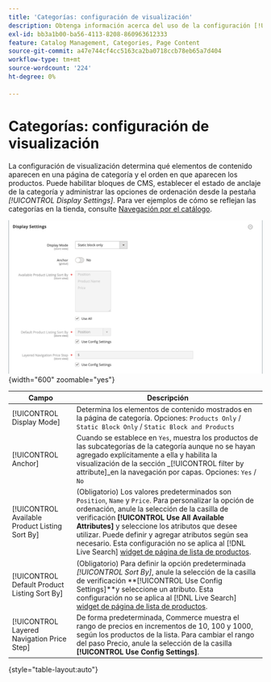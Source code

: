 ```yaml
---
title: 'Categorías: configuración de visualización'
description: Obtenga información acerca del uso de la configuración [!UICONTROL Display] para definir qué elementos de contenido aparecen en una página de categoría y el orden en que aparecen los productos.
exl-id: bb3a1b00-ba56-4113-8208-860963612333
feature: Catalog Management, Categories, Page Content
source-git-commit: a47e744cf4cc5163ca2ba0718ccb78eb65a7d404
workflow-type: tm+mt
source-wordcount: '224'
ht-degree: 0%

---
```


# Categorías: configuración de visualización

La configuración de visualización determina qué elementos de contenido aparecen en una página de categoría y el orden en que aparecen los productos. Puede habilitar bloques de CMS, establecer el estado de anclaje de la categoría y administrar las opciones de ordenación desde la pestaña _[!UICONTROL Display Settings]_. Para ver ejemplos de cómo se reflejan las categorías en la tienda, consulte [Navegación por el catálogo](navigation.md).

![Configuración de visualización para categorías](./assets/category-display-settings.png){width="600" zoomable="yes"}

| Campo | Descripción |
|--- |--- |
| [!UICONTROL Display Mode] | Determina los elementos de contenido mostrados en la página de categoría. Opciones: `Products Only` / `Static Block Only` / `Static Block and Products` |
| [!UICONTROL Anchor] | Cuando se establece en `Yes`, muestra los productos de las subcategorías de la categoría aunque no se hayan agregado explícitamente a ella y habilita la visualización de la sección _[!UICONTROL filter by attribute]_en la navegación por capas. Opciones: `Yes` / `No` |
| [!UICONTROL Available Product Listing Sort By] | (Obligatorio) Los valores predeterminados son `Position`, `Name` y `Price`. Para personalizar la opción de ordenación, anule la selección de la casilla de verificación **[!UICONTROL Use All Available Attributes]** y seleccione los atributos que desee utilizar. Puede definir y agregar atributos según sea necesario. Esta configuración no se aplica al [!DNL Live Search] [widget de página de lista de productos](https://experienceleague.adobe.com/en/docs/commerce-merchant-services/live-search/live-search-storefront/plp-styling). |
| [!UICONTROL Default Product Listing Sort By] | (Obligatorio) Para definir la opción predeterminada _[!UICONTROL Sort By]_, anule la selección de la casilla de verificación **[!UICONTROL Use Config Settings]**y seleccione un atributo. Esta configuración no se aplica al [!DNL Live Search] [widget de página de lista de productos](https://experienceleague.adobe.com/en/docs/commerce-merchant-services/live-search/live-search-storefront/plp-styling). |
| [!UICONTROL Layered Navigation Price Step] | De forma predeterminada, Commerce muestra el rango de precios en incrementos de 10, 100 y 1000, según los productos de la lista. Para cambiar el rango del paso Precio, anule la selección de la casilla **[!UICONTROL Use Config Settings]**. |

{style="table-layout:auto"}
